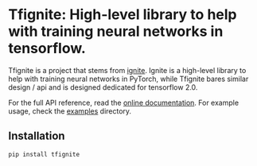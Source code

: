 # Tfignite: High-level library to help with training neural networks in tensorflow.

Tfignite is a project that stems from [ignite](https://github.com/pytorch/ignite). Ignite is a high-level library to help with training neural networks in PyTorch, while Tfignite bares similar design / api and is designed dedicated for tensorflow 2.0.

For the full API reference, read the [online documentation](https://ipod825.github.io/tfignite/docs/html/index.html). For example usage, check the [examples](https://github.com/ipod825/tfignite/tree/master/examples) directory.


## Installation

~~~{.bash}
pip install tfignite
~~~
